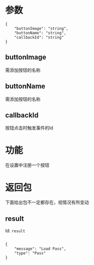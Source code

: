 # 参数
```
{
    "buttonImage": "string",
    "buttonName": "string",
    "callbackId": "string"
}
```
## buttonImage
需添加按钮的名称
## buttonName
需添加按钮的名称
## callbackId
按钮点击时触发事件的Id
# 功能
在设置中注册一个按钮
# 返回包
下面给出包不一定都存在，视情况有所变动

## result
Id: `result`

```

{
    "message": "Load Pass",
    "type": "Pass"
}

```
